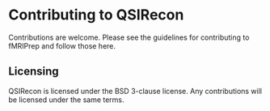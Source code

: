 # Contributing to QSIRecon

Contributions are welcome.
Please see the guidelines for contributing to fMRIPrep and follow those here.

## Licensing

QSIRecon is licensed under the BSD 3-clause license.
Any contributions will be licensed under the same terms.
